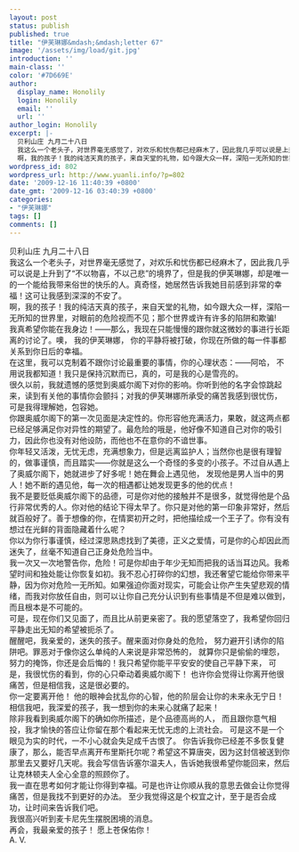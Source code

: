 ```yaml
---
layout: post
status: publish
published: true
title: "伊芙琳娜&mdash;&mdash;letter 67"
image: '/assets/img/load/git.jpg'
introduction: ''
main-class: ''
color: '#7D669E'
author:
  display_name: Honolily
  login: Honolily
  email: ''
  url: ''
author_login: Honolily
excerpt: |-
  贝利山庄 九月二十八日
  我这么一个老头子，对世界毫无感觉了，对欢乐和忧伤都已经麻木了，因此我几乎可以说是上升到了&ldquo;不以物喜，不以己悲&rdquo;的境界了，但是我的伊芙琳娜，却是唯一的一个能给我带来俗世的快乐的人。真奇怪，她居然告诉我她目前感到非常的幸福！这可让我感到深深的不安了。
  啊，我的孩子！我的纯洁天真的孩子，来自天堂的礼物，如今跟大众一样，深陷一无所知的世界里，对眼前的危险视而不见；那个世界或许有许多的陷阱和欺骗!
wordpress_id: 802
wordpress_url: http://www.yuanli.info/?p=802
date: '2009-12-16 11:40:39 +0800'
date_gmt: '2009-12-16 03:40:39 +0800'
categories:
- "伊芙琳娜"
tags: []
comments: []
---
```

<p>贝利山庄 九月二十八日<br />
我这么一个老头子，对世界毫无感觉了，对欢乐和忧伤都已经麻木了，因此我几乎可以说是上升到了&ldquo;不以物喜，不以己悲&rdquo;的境界了，但是我的伊芙琳娜，却是唯一的一个能给我带来俗世的快乐的人。真奇怪，她居然告诉我她目前感到非常的幸福！这可让我感到深深的不安了。<br />
啊，我的孩子！我的纯洁天真的孩子，来自天堂的礼物，如今跟大众一样，深陷一无所知的世界里，对眼前的危险视而不见；那个世界或许有许多的陷阱和欺骗!<a id="more"></a><a id="more-802"></a><br />
我真希望你能在我身边！&mdash;&mdash;那么，我现在只能慢慢的跟你就这微妙的事进行长距离的讨论了。噢， 我的伊芙琳娜， 你的平静将被打破，你现在所做的每一件事都关系到你日后的幸福。<br />
在这里，我可以克制着不跟你讨论最重要的事情，你的心理状态：&mdash;&mdash;阿哈， 不用说我都知道！我只是保持沉默而已，真的，可是我的心是雪亮的。<br />
很久以前，我就遗憾的感觉到奥威尔阁下对你的影响。你听到他的名字会惊跳起来，读到有关他的事情你会颤抖；对我的伊芙琳娜所承受的痛苦我感到很忧伤， 可是我得理解她，包容她。<br />
你跟奥威尔阁下的第一次见面是决定性的。你形容他充满活力，果敢，就这两点都已经足够满足你对异性的期望了。最危险的哦是，他好像不知道自己对你的吸引力，因此你也没有对他设防，而他也不在意你的不谙世事。<br />
你年轻又活泼，无忧无虑，充满想象力，但是远离监护人；当然你也是很有理智的，做事谨慎，而且踏实&mdash;&mdash;你就是这么一个奇怪的多变的小孩子。不过自从遇上了奥威尔阁下，她就进步了好多呢！她在舞会上遇见他， 发现他是男人当中的男人！她不断的遇见他，每一次的相遇都让她发现更多的他的优点！<br />
我不是要贬低奥威尔阁下的品德，可是你对他的接触并不是很多，就觉得他是个品行非常优秀的人。你对他的结论下得太早了。你只是对他的第一印象非常好，然后就百般好了。善于想像的你，在情窦初开之时，把他描绘成一个王子了。你有没有想过在光鲜的背面隐藏着什么呢？<br />
你以为你行事谨慎，经过深思熟虑找到了美德，正义之爱情，可是你的心却因此而迷失了，丝毫不知道自己正身处危险当中。<br />
我一次又一次地警告你，危险！可是你却由于年少无知而把我的话当耳边风。我希望时间和独处能让你恢复如初。我不忍心打碎你的幻想，我还奢望它能给你带来平静，因为你对危险一无所知。如果强迫你面对现实，可能会让你产生失望悲观的情绪，而我对你放任自由，则可以让你自己充分认识到有些事情是不但是难以做到，而且根本是不可能的。<br />
可是，现在你们又见面了，而且比从前更亲密了。我的愿望落空了，我希望你回归平静走出无知的希望被扼杀了。<br />
醒醒吧，我亲爱的，迷失的孩子。醒来面对你身处的危险， 努力避开引诱你的陷阱吧。罪恶对于像你这么单纯的人来说是非常恐怖的， 就算你只是偷偷的埋怨，努力的掩饰，你还是会后悔的！我只希望你能平平安安的使自己平静下来， 可是，我很忧伤的看到，你的心只牵动着奥威尔阁下！ 也许你会觉得让你离开他很痛苦，但是相信我，这是很必要的。<br />
你一定要离开他！ 他的眼神会扰乱你的心智，他的阶层会让你的未来永无宁日！相信我吧，我深爱的孩子，我一想到你的未来心就痛了起来！<br />
除非我看到奥威尔阁下的确如你所描述，是个品德高尚的人， 而且跟你意气相投，我才愉快的答应让你留在那个看起来无忧无虑的上流社会。 可是这不是一个眼见为实的时代，一不小心就会失足成千古恨了。 你告诉我你已经差不多恢复健康了，那么，能否早点离开布里斯托尔呢？希望这不算唐突，因为这封信被送到你那里去又要好几天呢。我会写信告诉塞尔温夫人，告诉她我很希望你能回来，然后让克林顿夫人全心全意的照顾你了。<br />
我一直在思考如何才能让你得到幸福。可是也许让你顺从我的意思去做会让你觉得痛苦，但是我找不到更好的办法。 至少我觉得这是个权宜之计，至于是否会成功，让时间来告诉我们吧。<br />
我很高兴听到麦卡尼先生摆脱困境的消息。<br />
再会，我最亲爱的孩子！ 愿上苍保佑你！<br />
A. V.</p>
